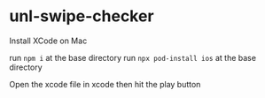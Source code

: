 # unl-swipe-checker

Install XCode on Mac

run `npm i` at the base directory
run `npx pod-install ios` at the base directory

Open the xcode file in xcode then hit the play button

